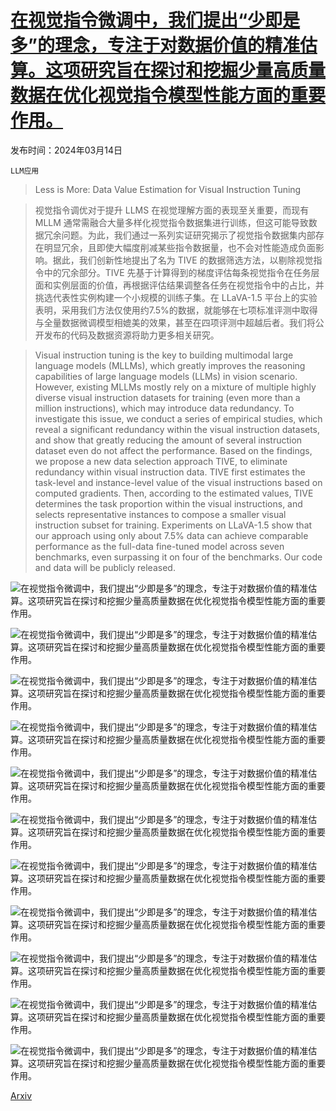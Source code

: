 # [在视觉指令微调中，我们提出“少即是多”的理念，专注于对数据价值的精准估算。这项研究旨在探讨和挖掘少量高质量数据在优化视觉指令模型性能方面的重要作用。](https://arxiv.org/abs/2403.09559)

发布时间：2024年03月14日

`LLM应用` `` ``

> Less is More: Data Value Estimation for Visual Instruction Tuning

> 视觉指令调优对于提升 LLMS 在视觉理解方面的表现至关重要，而现有 MLLM 通常需融合大量多样化视觉指令数据集进行训练，但这可能导致数据冗余问题。为此，我们通过一系列实证研究揭示了视觉指令数据集内部存在明显冗余，且即使大幅度削减某些指令数据量，也不会对性能造成负面影响。据此，我们创新性地提出了名为 TIVE 的数据筛选方法，以剔除视觉指令中的冗余部分。TIVE 先基于计算得到的梯度评估每条视觉指令在任务层面和实例层面的价值，再根据评估结果调整各任务在视觉指令中的占比，并挑选代表性实例构建一个小规模的训练子集。在 LLaVA-1.5 平台上的实验表明，采用我们方法仅使用约7.5%的数据，就能够在七项标准评测中取得与全量数据微调模型相媲美的效果，甚至在四项评测中超越后者。我们将公开发布的代码及数据资源将助力更多相关研究。

> Visual instruction tuning is the key to building multimodal large language models (MLLMs), which greatly improves the reasoning capabilities of large language models (LLMs) in vision scenario. However, existing MLLMs mostly rely on a mixture of multiple highly diverse visual instruction datasets for training (even more than a million instructions), which may introduce data redundancy. To investigate this issue, we conduct a series of empirical studies, which reveal a significant redundancy within the visual instruction datasets, and show that greatly reducing the amount of several instruction dataset even do not affect the performance. Based on the findings, we propose a new data selection approach TIVE, to eliminate redundancy within visual instruction data. TIVE first estimates the task-level and instance-level value of the visual instructions based on computed gradients. Then, according to the estimated values, TIVE determines the task proportion within the visual instructions, and selects representative instances to compose a smaller visual instruction subset for training. Experiments on LLaVA-1.5 show that our approach using only about 7.5% data can achieve comparable performance as the full-data fine-tuned model across seven benchmarks, even surpassing it on four of the benchmarks. Our code and data will be publicly released.

![在视觉指令微调中，我们提出“少即是多”的理念，专注于对数据价值的精准估算。这项研究旨在探讨和挖掘少量高质量数据在优化视觉指令模型性能方面的重要作用。](../../../paper_images/2403.09559/x1.png)

![在视觉指令微调中，我们提出“少即是多”的理念，专注于对数据价值的精准估算。这项研究旨在探讨和挖掘少量高质量数据在优化视觉指令模型性能方面的重要作用。](../../../paper_images/2403.09559/x2.png)

![在视觉指令微调中，我们提出“少即是多”的理念，专注于对数据价值的精准估算。这项研究旨在探讨和挖掘少量高质量数据在优化视觉指令模型性能方面的重要作用。](../../../paper_images/2403.09559/x3.png)

![在视觉指令微调中，我们提出“少即是多”的理念，专注于对数据价值的精准估算。这项研究旨在探讨和挖掘少量高质量数据在优化视觉指令模型性能方面的重要作用。](../../../paper_images/2403.09559/x4.png)

![在视觉指令微调中，我们提出“少即是多”的理念，专注于对数据价值的精准估算。这项研究旨在探讨和挖掘少量高质量数据在优化视觉指令模型性能方面的重要作用。](../../../paper_images/2403.09559/x5.png)

![在视觉指令微调中，我们提出“少即是多”的理念，专注于对数据价值的精准估算。这项研究旨在探讨和挖掘少量高质量数据在优化视觉指令模型性能方面的重要作用。](../../../paper_images/2403.09559/x6.png)

![在视觉指令微调中，我们提出“少即是多”的理念，专注于对数据价值的精准估算。这项研究旨在探讨和挖掘少量高质量数据在优化视觉指令模型性能方面的重要作用。](../../../paper_images/2403.09559/x7.png)

![在视觉指令微调中，我们提出“少即是多”的理念，专注于对数据价值的精准估算。这项研究旨在探讨和挖掘少量高质量数据在优化视觉指令模型性能方面的重要作用。](../../../paper_images/2403.09559/x8.png)

![在视觉指令微调中，我们提出“少即是多”的理念，专注于对数据价值的精准估算。这项研究旨在探讨和挖掘少量高质量数据在优化视觉指令模型性能方面的重要作用。](../../../paper_images/2403.09559/x9.png)

![在视觉指令微调中，我们提出“少即是多”的理念，专注于对数据价值的精准估算。这项研究旨在探讨和挖掘少量高质量数据在优化视觉指令模型性能方面的重要作用。](../../../paper_images/2403.09559/x10.png)

![在视觉指令微调中，我们提出“少即是多”的理念，专注于对数据价值的精准估算。这项研究旨在探讨和挖掘少量高质量数据在优化视觉指令模型性能方面的重要作用。](../../../paper_images/2403.09559/x11.png)

[Arxiv](https://arxiv.org/abs/2403.09559)